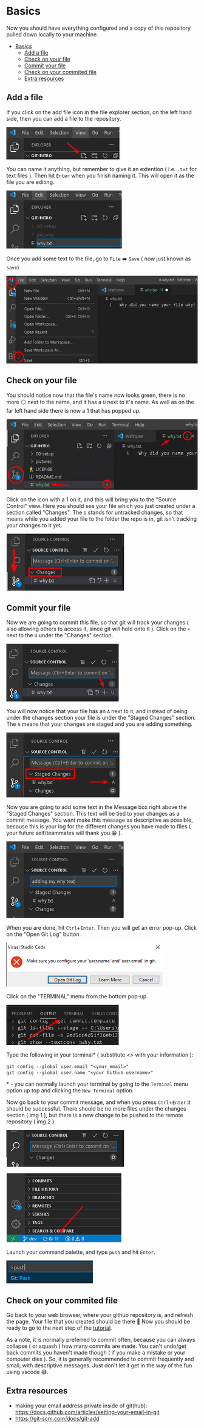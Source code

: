 # Basics

Now you should have everything configured and a copy of this repository pulled down locally to your machine.

- [Basics](#basics)
  - [Add a file](#add-a-file)
  - [Check on your file](#check-on-your-file)
  - [Commit your file](#commit-your-file)
  - [Check on your commited file](#check-on-your-commited-file)
  - [Extra resources](#extra-resources)

## Add a file

If you click on the add file icon in the file explorer section, on the left hand side, then you can add a file to the repository.

![add file](/pictures/basics/img00.png)

You can name it anything, but remember to give it an extention ( i.e. `.txt` for text files ). Then hit `Enter` when you finish naming it. This will open it as the file you are editing.

![name file](/pictures/basics/img01.png)

Once you add some text to the file, go to `File` ➡️ `Save` ( now just known as `save`)

![save file](/pictures/basics/img02.png)

## Check on your file

You should notice now that the file's name now looks green, there is no more ⚪ next to the name, and it has a `U` next to it's name.
As well as on the far left hand side there is now a 1 that has popped up.

![saved file](/pictures/basics/img03.png)

Click on the icon with a 1 on it, and this will bring you to the "Source Control" view.
Here you should see your file which you just created under a section called "Changes".
The `U` stands for untracked changes, so that means while you added your file to the folder the repo is in, git isn't tracking your changes to it yet.

![changes view](/pictures/basics/img04.png)

## Commit your file

Now we are going to commit this file, so that git will track your changes ( also allowing others to access it, since git will hold onto it ).
Click on the `+` next to the `U` under the "Changes" section.

![commit file](/pictures/basics/img05.png)

You will now notice that your file has an `A` next to it, and instead of being under the changes section your file is under the "Staged Changes" section.
The `A` means that your changes are staged and you are adding something.

![staged file](/pictures/basics/img06.png)

Now you are going to add some text in the Message box right above the "Staged Changes" section.
This text will be tied to your changes as a commit message.
You want make this message as descriptive as possible, because this is your log for the different changes you have made to files ( your future self/teammates will thank you 😁 ).

![commit message](/pictures/basics/img07.png)

When you are done, hit `Ctrl`+`Enter`.
Then you will get an error pop-up.
Click on the "Open Git Log" button.

![commit message](/pictures/basics/img08.png)

Click on the "TERMINAL" menu from the bottom pop-up.

![commit message](/pictures/basics/img09.png)

Type the following in your terminal* ( substitute <> with your information ):

```shell
git config --global user.email "<your_email>"
git config --global user.name "<your Github username>"
```

\* - you can normally launch your terminal by going to the `Terminal` menu option up top and clicking the `New Terminal` option.

Now go back to your commit message, and when you press `Ctrl`+`Enter` it should be successful.
There should be no more files under the changes section ( img 1 ), but there is a new change to be pushed to the remote repository ( img 2 ).

![no more files](/pictures/basics/img10.png)

![new changes to push](/pictures/basics/img11.png)

Launch your command palette, and type `push` and hit `Enter`.

![push changes](/pictures/basics/img12.png)

## Check on your commited file

Go back to your web browser, where your github repository is, and refresh the page. Your file that you created should be there 🥳
Now you should be ready to go to the next step of the [tutorial](/README.md#steps).

As a note, it is normally preferred to commit often, because you can always collapse ( or squash ) how many commits are made.
You can't undo/get back commits you haven't made though ( if you make a mistake or your computer dies ).
So, it is generally recommended to commit frequently and small, with descriptive messages.
Just don't let it get in the way of the fun using vscode 😅.

## Extra resources

- making your email address private inside of git(hub): <https://docs.github.com/articles/setting-your-email-in-git>
- <https://git-scm.com/docs/git-add>
